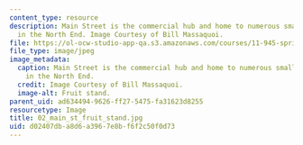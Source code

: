 ```yaml
---
content_type: resource
description: Main Street is the commercial hub and home to numerous small businesses
  in the North End. Image Courtesy of Bill Massaquoi.
file: https://ol-ocw-studio-app-qa.s3.amazonaws.com/courses/11-945-springfield-studio-fall-2005/d02407dba8d6a3967e8bf6f2c50f0d73_02_main_st_fruit_stand.jpg
file_type: image/jpeg
image_metadata:
  caption: Main Street is the commercial hub and home to numerous small businesses
    in the North End.
  credit: Image Courtesy of Bill Massaquoi.
  image-alt: Fruit stand.
parent_uid: ad634494-9626-ff27-5475-fa31623d8255
resourcetype: Image
title: 02_main_st_fruit_stand.jpg
uid: d02407db-a8d6-a396-7e8b-f6f2c50f0d73
---
```


